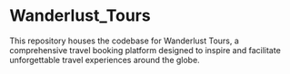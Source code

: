 # Wanderlust_Tours
This repository houses the codebase for Wanderlust Tours, a comprehensive travel booking platform designed to inspire and facilitate unforgettable travel experiences around the globe. 
